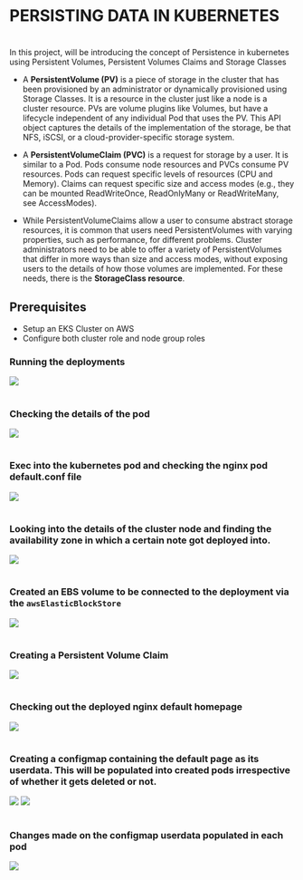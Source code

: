 # PERSISTING DATA IN KUBERNETES
#

In this project, will be introducing the concept of Persistence in kubernetes using Persistent Volumes, Persistent Volumes Claims and Storage Classes

- A **PersistentVolume (PV)** is a piece of storage in the cluster that has been provisioned by an administrator or dynamically provisioned using Storage Classes. It is a resource in the cluster just like a node is a cluster resource. PVs are volume plugins like Volumes, but have a lifecycle independent of any individual Pod that uses the PV. This API object captures the details of the implementation of the storage, be that NFS, iSCSI, or a cloud-provider-specific storage system.

- A **PersistentVolumeClaim (PVC)** is a request for storage by a user. It is similar to a Pod. Pods consume node resources and PVCs consume PV resources. Pods can request specific levels of resources (CPU and Memory). Claims can request specific size and access modes (e.g., they can be mounted ReadWriteOnce, ReadOnlyMany or ReadWriteMany, see AccessModes).

- While PersistentVolumeClaims allow a user to consume abstract storage resources, it is common that users need PersistentVolumes with varying properties, such as performance, for different problems. Cluster administrators need to be able to offer a variety of PersistentVolumes that differ in more ways than size and access modes, without exposing users to the details of how those volumes are implemented. For these needs, there is the **StorageClass resource**.

## Prerequisites

- Setup an EKS Cluster on AWS
- Configure both cluster role and node group roles
  

### Running the deployments

![](./IMG/1.pods.jpg)
#

### Checking the details of the pod

![](./IMG/2.describe.jpg)
#

### Exec into the kubernetes pod and checking the nginx pod default.conf file

![](./IMG/3.exec.jpg)
#

### Looking into the details of the cluster node and finding the availability zone in which a certain note got deployed into.

![](./IMG/4.info.jpg)
#

### Created an EBS volume to be connected to the deployment via the `awsElasticBlockStore`

![](./IMG/5.vol.jpg)
#

### Creating a Persistent Volume Claim

![](./IMG/6.pvc.jpg)
#

### Checking out the deployed nginx default homepage

![](./IMG/7.nginx.jpg)
#

### Creating a configmap containing the default page as its userdata. This will be populated into created pods irrespective of whether it gets deleted or not.

![](./IMG/8.configmap.jpg)
![](./IMG/9.configmap.jpg)
#

### Changes made on the configmap userdata populated in each pod

![](./IMG/10.changed.jpg)
#
